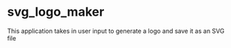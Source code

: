 # svg_logo_maker
This application takes in user input to generate a logo and save it as an SVG file
